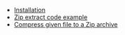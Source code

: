 - [Installation](https://onelinerhub.com/lua/install-zip-module-with-luarocks)
- [Zip extract code example](https://onelinerhub.com/lua/how-to-extract-zip-file)
- [Compress given file to a Zip archive](https://onelinerhub.com/lua/how-to-compress-a-file-to-zip-archive)
